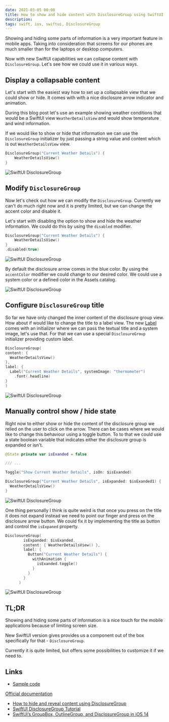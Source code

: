 ```yaml
---
date: 2021-03-05 00:00
title: How to show and hide content with DisclosureGroup using SwiftUI
description:
tags: swift, ios, swiftui, DisclosureGroup
---
```


Showing and hiding some parts of information is a very important feature in mobile apps. Taking into consideration that screens for our phones are much smaller than for the laptops or desktop computers.

Now with new SwiftUI capabilities we can collapse content with `DisclosureGroup`. Let's see how we could use it in various ways.

## Display a collapsable content

Let's start with the easiest way how to set up a collapsable view that we could show or hide. It comes with with a nice disclosure arrow indicator and animation.

During this blog post let's use an example showing weather conditions that would be a SwiftUI view `WeatherDetailsView` and would show temperature and wind information.

If we would like to show or hide that information we can use the `DisclosureGroup` initializer by just passing a string value and content which is out `WeatherDetailsView` view.

```swift
DisclosureGroup("Current Weather Details") {
	WeatherDetailsView()
}
```

![SwiftUI DisclosureGroup](/assets/disclosuregroup-swiftui/disclosuregroup-string-init.gif)

## Modify `DisclosureGroup`

Now let's check out how we can modify the `DisclosureGroup`. Currently we can't do much right now and it is pretty limited, but we can change the accent color and disable it.

Let's start with disabling the option to show and hide the weather information. We could do this by using the `disabled` modifier.

```swift
DisclosureGroup("Current Weather Details") {
	WeatherDetailsView()
}
.disabled(true)
```

![SwiftUI DisclosureGroup](/assets/disclosuregroup-swiftui/disclosuregroup-disabled.png)

By default the disclosure arrow comes in the blue color. By using the `accentColor` modifier we could change to our desired color. We could use a system color or a defined color in the Assets catalog.

![SwiftUI DisclosureGroup](/assets/disclosuregroup-swiftui/disclosuregroup-accent-color.png)

## Configure `DisclosureGroup` title

So far we have only changed the inner content of the disclosure group view. How about if would like to change the title to a label view. The new [Label](https://developer.apple.com/documentation/swiftui/label) comes with an initializer where we can pass the textual title and a system image, let's use that. For that we can use a special `DisclosureGroup` initializer providing custom label.

```swift
DisclosureGroup(
content: {
  WeatherDetailsView()
},
label: {
  Label("Current Weather Details", systemImage: "thermometer")
    .font(.headline)
}
)
```

![SwiftUI DisclosureGroup](/assets/disclosuregroup-swiftui/disclosuregroup-custom-label.png)

## Manually control show / hide state

Right now to either show or hide the content of the disclosure group we relied on the user to click on the arrow. There can be cases where we would like to change this behaviour using a toggle button. To to that we could use a state boolean variable that indicates either the disclosure group is expanded or isn't.

```swift
@State private var isExanded = false

/// ...

Toggle("Show Current Weather Details", isOn: $isExanded)

DisclosureGroup("Current Weather Details", isExpanded: $isExanded1) {
  WeatherDetailsView()
}
```

![SwiftUI DisclosureGroup](/assets/disclosuregroup-swiftui/disclosuregroup-isExpanded-toggle.gif)

One thing personally I think is quite weird is that once you press on the title it does not expand instead we need to point our finger and press on the disclosure arrow button. We could fix it by implementing the title as button and control the `isExpaned` property.

```swift
DisclosureGroup(
        isExpanded: $isExanded,
        content: { WeatherDetailsView() },
        label: {
          Button("Current Weather Details") {
            withAnimation {
              isExanded.toggle()
            }
          }
        }
      )
```

![SwiftUI DisclosureGroup](/assets/disclosuregroup-swiftui/disclosuregroup-isExpanded-label-button.gif)

## TL;DR

Showing and hiding some parts of information is a nice touch for the mobile applications because of limiting screen size.

New SwiftUI version gives provides us a component out of the box specifically for that - `DisclosureGroup`.

Currently it is quite limited, but offers some possibilities to customize it if we need to.

## Links

* [Sample code](https://github.com/fassko/swiftui-DisclosureGroup)

[Official documentation](https://developer.apple.com/documentation/swiftui/disclosuregroup)
* [How to hide and reveal content using DisclosureGroup](https://www.hackingwithswift.com/quick-start/swiftui/how-to-hide-and-reveal-content-using-disclosuregroup)
* [SwiftUI DisclosureGroup Tutorial](https://www.ioscreator.com/tutorials/swiftui-disclosure-group-tutorial)
* [SwiftUI’s GroupBox, OutlineGroup, and DisclosureGroup in iOS 14](https://betterprogramming.pub/swiftuis-groupbox-outlinegroup-and-disclosuregroup-in-ios-14-cf9fb127cdc0)

